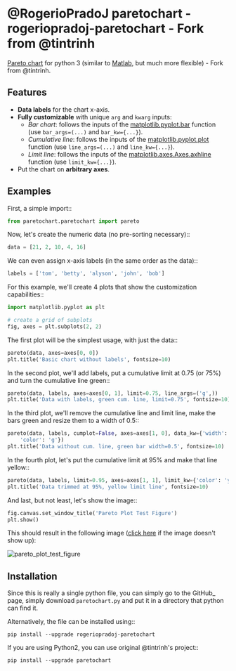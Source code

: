 @RogerioPradoJ paretochart - rogeriopradoj-paretochart - Fork from @tintrinh
============================================================================

[Pareto chart](http://en.wikipedia.org/wiki/Pareto_chart) for python 3 (similar to [Matlab](http://www.mathworks.com/help/matlab/ref/pareto.html), but much more flexible) - Fork from @tintrinh.

Features
--------

- **Data labels** for the chart x-axis.
- **Fully customizable** with unique ``arg`` and ``kwarg`` inputs:
  - *Bar chart*: follows the inputs of the [matplotlib.pyplot.bar](http://matplotlib.org/api/pyplot_api.html#matplotlib.pyplot.bar) function (use ``bar_args=(...)`` and ``bar_kw={...}``).
  - *Cumulative line*: follows the inputs of the [matplotlib.pyplot.plot](http://matplotlib.org/api/pyplot_api.html#matplotlib.pyplot.plot) function (use ``line_args=(...)`` and ``line_kw={...}``).
  - *Limit line*: follows the inputs of the [matplotlib.axes.Axes.axhline](http://matplotlib.org/api/axes_api.html#matplotlib.axes.Axes.axhline) function (use ``limit_kw={...}``).
- Put the chart on **arbitrary axes**.

Examples
--------

First, a simple import::

```python
from paretochart.paretochart import pareto
```

Now, let's create the numeric data (no pre-sorting necessary)::

```python
data = [21, 2, 10, 4, 16]
```

We can even assign x-axis labels (in the same order as the data)::

```python
labels = ['tom', 'betty', 'alyson', 'john', 'bob']
```

For this example, we'll create 4 plots that show the customization 
capabilities::

```python
import matplotlib.pyplot as plt

# create a grid of subplots
fig, axes = plt.subplots(2, 2)
```

The first plot will be the simplest usage, with just the data::

```python
pareto(data, axes=axes[0, 0])
plt.title('Basic chart without labels', fontsize=10)
```

In the second plot, we'll add labels, put a cumulative limit at 0.75 (or 75%) 
and turn the cumulative line green::

```python
pareto(data, labels, axes=axes[0, 1], limit=0.75, line_args=('g',))
plt.title('Data with labels, green cum. line, limit=0.75', fontsize=10)
```

In the third plot, we'll remove the cumulative line and limit line, make the
bars green and resize them to a width of 0.5::

```python
pareto(data, labels, cumplot=False, axes=axes[1, 0], data_kw={'width': 0.5,
    'color': 'g'})
plt.title('Data without cum. line, green bar width=0.5', fontsize=10)
```

In the fourth plot, let's put the cumulative limit at 95% and make that line
yellow::

```python
pareto(data, labels, limit=0.95, axes=axes[1, 1], limit_kw={'color': 'y'})
plt.title('Data trimmed at 95%, yellow limit line', fontsize=10)
```

And last, but not least, let's show the image::

```python
fig.canvas.set_window_title('Pareto Plot Test Figure')
plt.show()
```

This should result in the following image ([click here](pareto_plot_test_figure.png) if the image doesn't 
show up):

![pareto_plot_test_figure](pareto_plot_test_figure.png)

Installation
------------

Since this is really a single python file, you can simply go to the 
GitHub_ page, simply download `paretochart.py` and put it in 
a directory that python can find it.

Alternatively, the file can be installed using::

```shell
pip install --upgrade rogeriopradoj-paretochart
```

If you are using Python2, you can use original @tintrinh's project::

```shell
pip install --upgrade paretochart
```
